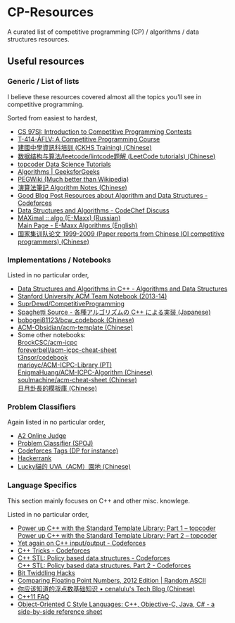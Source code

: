 # CP-Resources
A curated list of competitive programming (CP) / algorithms / data structures resources.

## Useful resources

### Generic / List of lists
I believe these resources covered almost all the topics you'll see in competitive programming.

Sorted from easiest to hardest,
- [CS 97SI: Introduction to Competitive Programming Contests](http://web.stanford.edu/class/cs97si/)
- [T-414-ÁFLV: A Competitive Programming Course](https://algo.is/competitive-programming-course/)
- [建國中學資訊科培訓 (CKHS Training) (Chinese)](http://pisces.ck.tp.edu.tw/~peng/index.php?year=2012)
- [数据结构与算法/leetcode/lintcode题解 (LeetCode tutorials) (Chinese)](http://algorithm.yuanbin.me/zh-hans/index.html)
- [topcoder Data Science Tutorials](https://www.topcoder.com/community/data-science/data-science-tutorials/)
- [Algorithms | GeeksforGeeks](http://www.geeksforgeeks.org/fundamentals-of-algorithms)
- [PEGWiki (Much better than Wikipedia)](http://wcipeg.com/wiki/Special:AllPages)
- [演算法筆記 Algorithm Notes (Chinese)](http://www.csie.ntnu.edu.tw/~u91029/)
- [Good Blog Post Resources about Algorithm and Data Structures - Codeforces](http://codeforces.com/blog/entry/13529)
- [Data Structures and Algorithms - CodeChef Discuss](http://discuss.codechef.com/questions/48877/data-structures-and-algorithms)
- [MAXimal :: algo (E-Maxx) (Russian)](http://e-maxx.ru/algo/)  
[Main Page - E-Maxx Algorithms (English)](http://e-maxx-eng.github.io/)
- [国家集训队论文 1999-2009 (Paper reports from Chinese IOI competitive programmers) (Chinese)](https://github.com/oeddyo/algorithm/tree/master/resources/%E7%89%9B%E4%BA%BA%E8%B0%88ACM%E7%BB%8F%E9%AA%8C(%E5%8C%85%E6%8B%AC%E5%9B%BD%E5%AE%B6%E9%9B%86%E8%AE%AD%E9%98%9F%E8%AE%BA%E6%96%87)/%E5%9B%BD%E5%AE%B6%E9%9B%86%E8%AE%AD%E9%98%9F%E8%AE%BA%E6%96%87)

### Implementations / Notebooks
Listed in no particular order,
- [Data Structures and Algorithms in C++ - Algorithms and Data Structures](https://sites.google.com/site/indy256/algo_cpp)
- [Stanford University ACM Team Notebook (2013-14)](http://stanford.edu/~liszt90/acm/notebook.html)
- [SuprDewd/CompetitiveProgramming](https://github.com/SuprDewd/CompetitiveProgramming)  
- [Spaghetti Source - 各種アルゴリズムの C++ による実装 (Japanese)](http://www.prefield.com/algorithm/)
- [bobogei81123/bcw_codebook (Chinese)](https://github.com/bobogei81123/bcw_codebook)
- [ACM-Obsidian/acm-template (Chinese)](https://github.com/ACM-Obsidian/acm-template)
- Some other notebooks:  
[BrockCSC/acm-icpc](https://github.com/BrockCSC/acm-icpc)  
[foreverbell/acm-icpc-cheat-sheet](https://github.com/foreverbell/acm-icpc-cheat-sheet)  
[t3nsor/codebook](https://github.com/t3nsor/codebook)  
[marioyc/ACM-ICPC-Library (PT)](https://github.com/marioyc/ACM-ICPC-Library)  
[EnigmaHuang/ACM-ICPC-Algorithm (Chinese)](https://github.com/EnigmaHuang/ACM-ICPC-Algorithm)  
[soulmachine/acm-cheat-sheet (Chinese)](https://github.com/soulmachine/acm-cheat-sheet)  
[日月卦長的模板庫 (Chinese)](http://sunmoon-template.blogspot.tw/)

### Problem Classifiers
Again listed in no particular order,
- [A2 Online Judge](http://a2oj.com/Categories.jsp)
- [Problem Classifier (SPOJ)](http://problemclassifier.appspot.com/)
- [Codeforces Tags (DP for instance)](http://codeforces.com/problemset/tags/dp)
- [Hackerrank](https://www.hackerrank.com/domains/algorithms/warmup)
- [Lucky貓的 UVA（ACM）園地 (Chinese)](http://luckycat.kshs.kh.edu.tw/)

### Language Specifics
This section mainly focuses on C++ and other misc. knowlege.

Listed in no particular order,
- [Power up C++ with the Standard Template Library: Part 1 – topcoder](https://www.topcoder.com/community/data-science/data-science-tutorials/power-up-c-with-the-standard-template-library-part-1/)  
[Power up C++ with the Standard Template Library: Part 2 – topcoder](https://www.topcoder.com/community/data-science/data-science-tutorials/power-up-c-with-the-standard-template-library-part-2/)
- [Yet again on C++ input/output - Codeforces](http://codeforces.com/blog/entry/5217)
- [C++ Tricks - Codeforces](http://codeforces.com/blog/entry/15643)
- [C++ STL: Policy based data structures - Codeforces](http://codeforces.com/blog/entry/11080)  
[C++ STL: Policy based data structures. Part 2 - Codeforces](http://codeforces.com/blog/entry/13279)
- [Bit Twiddling Hacks](https://graphics.stanford.edu/~seander/bithacks.html)
- [Comparing Floating Point Numbers, 2012 Edition | Random ASCII](http://randomascii.wordpress.com/2012/02/25/comparing-floating-point-numbers-2012-edition/)
- [你应该知道的浮点数基础知识 • cenalulu's Tech Blog (Chinese)](http://cenalulu.github.io/linux/about-denormalized-float-number/)
- [C++11 FAQ](http://www.stroustrup.com/C++11FAQ.html)
- [Object-Oriented C Style Languages: C++, Objective-C, Java, C# - a side-by-side reference sheet](http://hyperpolyglot.org/cpp)
